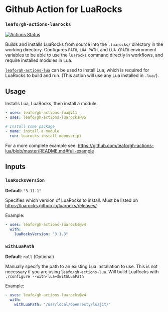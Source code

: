 # Github Action for LuaRocks

### `leafo/gh-actions-luarocks`

[![Actions Status](https://github.com/leafo/gh-actions-luarocks/workflows/test/badge.svg)](https://github.com/leafo/gh-actions-luarocks/actions)

Builds and installs LuaRocks from source into the `.luarocks/` directory in the working directory. Configures `PATH`, `LUA_PATH`, and `LUA_CPATH` environment variables to be able to use the `luarocks` command directly in workflows, and require installed modules in Lua.

[`leafo/gh-actions-lua`](https://github.com/marketplace/actions/install-lua-luajit) can be used to install Lua, which is required for LuaRocks to build and run. (This action will use any Lua installed in `.lua/`).

## Usage

Installs Lua, LuaRocks, then install a module:

```yaml
- uses: leafo/gh-actions-lua@v11
- uses: leafo/gh-actions-luarocks@v5

# Install some package
- name: install a module
  run: luarocks install moonscript
```

For a more complete example see: https://github.com/leafo/gh-actions-lua/blob/master/README.md#full-example

## Inputs

### `luaRocksVersion`

**Default**: `"3.11.1"`

Specifies which version of LuaRocks to install. Must be listed on https://luarocks.github.io/luarocks/releases/

Example:

```yaml
- uses: leafo/gh-actions-luarocks@v4
  with:
    luaRocksVersion: "3.1.3"
```

### `withLuaPath`

**Default**: `null` (Optional)

Manually specify the path to an existing Lua installation to use. This is not
necessary if you are using `leafo/gh-actions-lua`. Will build LuaRocks with
`./configure --with-lua=$withLuaPath`

Example:

```yaml
- uses: leafo/gh-actions-luarocks@v4
  with:
    withLuaPath: "/usr/local/openresty/luajit/"
```
